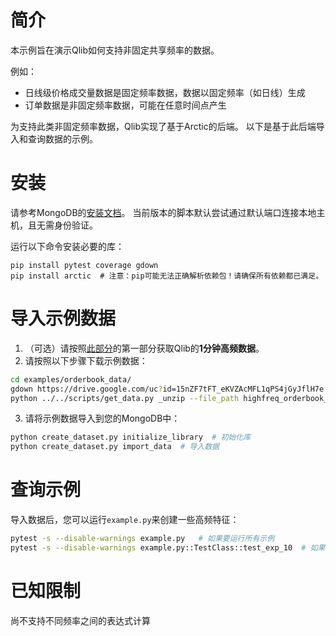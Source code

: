 # 简介

本示例旨在演示Qlib如何支持非固定共享频率的数据。

例如：
- 日线级价格成交量数据是固定频率数据，数据以固定频率（如日线）生成
- 订单数据是非固定频率数据，可能在任意时间点产生

为支持此类非固定频率数据，Qlib实现了基于Arctic的后端。
以下是基于此后端导入和查询数据的示例。

# 安装

请参考MongoDB的[安装文档](https://docs.mongodb.com/manual/installation/)。
当前版本的脚本默认尝试通过默认端口连接本地主机，且无需身份验证。

运行以下命令安装必要的库：
```
pip install pytest coverage gdown
pip install arctic  # 注意：pip可能无法正确解析依赖包！请确保所有依赖都已满足。
```

# 导入示例数据


1. （可选）请按照[此部分](https://github.com/microsoft/qlib#data-preparation)的第一部分获取Qlib的**1分钟高频数据**。
2. 请按照以下步骤下载示例数据：
```bash
cd examples/orderbook_data/
gdown https://drive.google.com/uc?id=15nZF7tFT_eKVZAcMFL1qPS4jGyJflH7e  # 此处可能需要代理
python ../../scripts/get_data.py _unzip --file_path highfreq_orderbook_example_data.zip --target_dir .
```

3. 请将示例数据导入到您的MongoDB中：
```bash
python create_dataset.py initialize_library  # 初始化库
python create_dataset.py import_data  # 导入数据
```

# 查询示例

导入数据后，您可以运行`example.py`来创建一些高频特征：
```bash
pytest -s --disable-warnings example.py   # 如果要运行所有示例
pytest -s --disable-warnings example.py::TestClass::test_exp_10  # 如果要运行特定示例
```


# 已知限制
尚不支持不同频率之间的表达式计算
